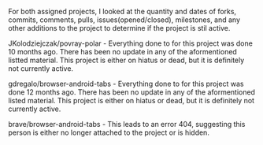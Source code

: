 For both assigned projects, I looked at the quantity and dates of forks, commits, comments, pulls, issues(opened/closed), milestones, and any other additions to the project to determine if the project is stil active.

JKolodziejczak/povray-polar - Everything done to for this project was done 10 months ago. There has been no update in any of the aformentioned listted material. This project is either on hiatus or dead, but it is definitely not currently active.

gdregalo/browser-android-tabs - Everything done to for this project was done 12 months ago. There has been no update in any of the aformentioned listed material. This project is either on hiatus or dead, but it is definitely not currently active.

brave/browser-android-tabs - This leads to an error 404, suggesting this person is either no longer attached to the project or is hidden.
